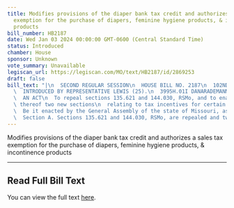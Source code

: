 ```yaml
---
title: Modifies provisions of the diaper bank tax credit and authorizes a sales tax
  exemption for the purchase of diapers, feminine hygiene products, & incontinence
  products
bill_number: HB2187
date: Wed Jan 03 2024 00:00:00 GMT-0600 (Central Standard Time)
status: Introduced
chamber: House
sponsor: Unknown
vote_summary: Unavailable
legiscan_url: https://legiscan.com/MO/text/HB2187/id/2869253
draft: false
bill_text: "|\n  SECOND REGULAR SESSION\n  HOUSE BILL NO. 2187\n  102ND GENERAL ASSEMBLY\n\
  \  INTRODUCED BY REPRESENTATIVE LEWIS (25).\n  3995H.01I DANARADEMANMILLER,ChiefClerk\n\
  \  AN ACT\n  To repeal sections 135.621 and 144.030, RSMo, and to enact in lieu\
  \ thereof two new sections\n  relating to tax incentives for certain hygiene products.\n\
  \  Be it enacted by the General Assembly of the state of Missouri, as follows:\n\
  \  Section A. Sections 135.621 and 144.030, RSMo, are repealed and two new sections"
---
```

Modifies provisions of the diaper bank tax credit and authorizes a sales tax exemption for the purchase of diapers, feminine hygiene products, & incontinence products

---

## Read Full Bill Text

You can view the full text [here](https://legiscan.com/MO/text/HB2187/id/2869253).
